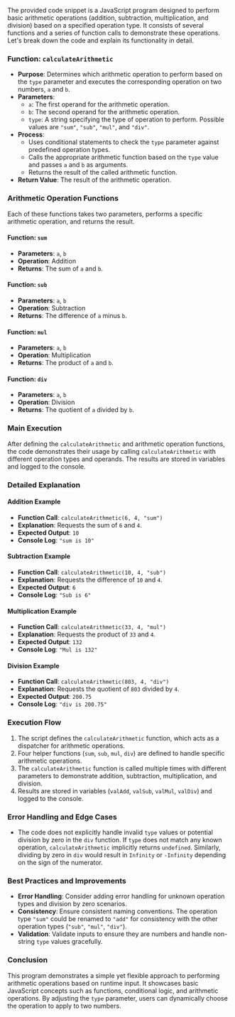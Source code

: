 The provided code snippet is a JavaScript program designed to perform basic arithmetic operations (addition, subtraction, multiplication, and division) based on a specified operation type. It consists of several functions and a series of function calls to demonstrate these operations. Let's break down the code and explain its functionality in detail.

### Function: `calculateArithmetic`
- **Purpose**: Determines which arithmetic operation to perform based on the `type` parameter and executes the corresponding operation on two numbers, `a` and `b`.
- **Parameters**:
  - `a`: The first operand for the arithmetic operation.
  - `b`: The second operand for the arithmetic operation.
  - `type`: A string specifying the type of operation to perform. Possible values are `"sum"`, `"sub"`, `"mul"`, and `"div"`.
- **Process**:
  - Uses conditional statements to check the `type` parameter against predefined operation types.
  - Calls the appropriate arithmetic function based on the `type` value and passes `a` and `b` as arguments.
  - Returns the result of the called arithmetic function.
- **Return Value**: The result of the arithmetic operation.

### Arithmetic Operation Functions
Each of these functions takes two parameters, performs a specific arithmetic operation, and returns the result.

#### Function: `sum`
- **Parameters**: `a`, `b`
- **Operation**: Addition
- **Returns**: The sum of `a` and `b`.

#### Function: `sub`
- **Parameters**: `a`, `b`
- **Operation**: Subtraction
- **Returns**: The difference of `a` minus `b`.

#### Function: `mul`
- **Parameters**: `a`, `b`
- **Operation**: Multiplication
- **Returns**: The product of `a` and `b`.

#### Function: `div`
- **Parameters**: `a`, `b`
- **Operation**: Division
- **Returns**: The quotient of `a` divided by `b`.

### Main Execution
After defining the `calculateArithmetic` and arithmetic operation functions, the code demonstrates their usage by calling `calculateArithmetic` with different operation types and operands. The results are stored in variables and logged to the console.

### Detailed Explanation

#### Addition Example
- **Function Call**: `calculateArithmetic(6, 4, "sum")`
- **Explanation**: Requests the sum of `6` and `4`.
- **Expected Output**: `10`
- **Console Log**: `"sum is 10"`

#### Subtraction Example
- **Function Call**: `calculateArithmetic(10, 4, "sub")`
- **Explanation**: Requests the difference of `10` and `4`.
- **Expected Output**: `6`
- **Console Log**: `"Sub is 6"`

#### Multiplication Example
- **Function Call**: `calculateArithmetic(33, 4, "mul")`
- **Explanation**: Requests the product of `33` and `4`.
- **Expected Output**: `132`
- **Console Log**: `"Mul is 132"`

#### Division Example
- **Function Call**: `calculateArithmetic(803, 4, "div")`
- **Explanation**: Requests the quotient of `803` divided by `4`.
- **Expected Output**: `200.75`
- **Console Log**: `"div is 200.75"`

### Execution Flow
1. The script defines the `calculateArithmetic` function, which acts as a dispatcher for arithmetic operations.
2. Four helper functions (`sum`, `sub`, `mul`, `div`) are defined to handle specific arithmetic operations.
3. The `calculateArithmetic` function is called multiple times with different parameters to demonstrate addition, subtraction, multiplication, and division.
4. Results are stored in variables (`valAdd`, `valSub`, `valMul`, `valDiv`) and logged to the console.

### Error Handling and Edge Cases
- The code does not explicitly handle invalid `type` values or potential division by zero in the `div` function. If `type` does not match any known operation, `calculateArithmetic` implicitly returns `undefined`. Similarly, dividing by zero in `div` would result in `Infinity` or `-Infinity` depending on the sign of the numerator.

### Best Practices and Improvements
- **Error Handling**: Consider adding error handling for unknown operation types and division by zero scenarios.
- **Consistency**: Ensure consistent naming conventions. The operation type `"sum"` could be renamed to `"add"` for consistency with the other operation types (`"sub"`, `"mul"`, `"div"`).
- **Validation**: Validate inputs to ensure they are numbers and handle non-string `type` values gracefully.

### Conclusion
This program demonstrates a simple yet flexible approach to performing arithmetic operations based on runtime input. It showcases basic JavaScript concepts such as functions, conditional logic, and arithmetic operations. By adjusting the `type` parameter, users can dynamically choose the operation to apply to two numbers.